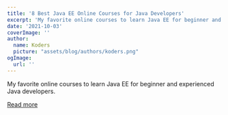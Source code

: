 ```yaml
---
title: '8 Best Java EE Online Courses for Java Developers'
excerpt: 'My favorite online courses to learn Java EE for beginner and experienced Java developers.'
date: '2021-10-03'
coverImage: ''
author:
  name: Koders
  picture: "assets/blog/authors/koders.png"
ogImage:
  url: ''
---
```


My favorite online courses to learn Java EE for beginner and experienced Java developers.

[Read more](https://dev.to/javinpaul/8-best-java-ee-online-courses-for-java-developers-4pmj)

